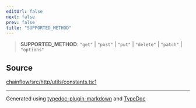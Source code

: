 ```yaml
---
editUrl: false
next: false
prev: false
title: "SUPPORTED_METHOD"
---
```


> **SUPPORTED\_METHOD**: `"get"` \| `"post"` \| `"put"` \| `"delete"` \| `"patch"` \| `"options"`

## Source

[chainflow/src/http/utils/constants.ts:1](https://github.com/edwinlzs/chainflow/blob/a27a974/src/http/utils/constants.ts#L1)

***

Generated using [typedoc-plugin-markdown](https://www.npmjs.com/package/typedoc-plugin-markdown) and [TypeDoc](https://typedoc.org/)
